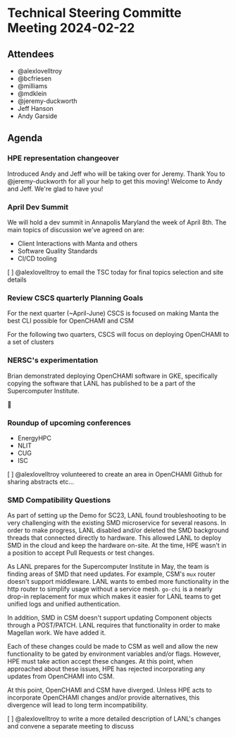# Technical Steering Committe Meeting 2024-02-22

## Attendees

* @alexlovelltroy
* @bcfriesen
* @milliams
* @mdklein
* @jeremy-duckworth
* Jeff Hanson
* Andy Garside

## Agenda

### HPE representation changeover

Introduced Andy and Jeff who will be taking over for Jeremy.  Thank You to @jeremy-duckworth for all your help to get this moving!  Welcome to Andy and Jeff.  We're glad to have you!

### April Dev Summit

We will hold a dev summit in Annapolis Maryland the week of April 8th.  The main topics of discussion we've agreed on are:
* Client Interactions with Manta and others
* Software Quality Standards
* CI/CD tooling

[ ] @alexlovelltroy to email the TSC today for final topics selection and site details


### Review CSCS quarterly Planning Goals

For the next quarter (~April-June) CSCS is focused on making Manta the best CLI possible for OpenCHAMI and CSM

For the following two quarters, CSCS will focus on deploying OpenCHAMI to a set of clusters

### NERSC's experimentation

Brian demonstrated deploying OpenCHAMI software in GKE, specifically copying the software that LANL has published to be a part of the Supercomputer Institute.

:tada:

### Roundup of upcoming conferences
* EnergyHPC
* NLIT 
* CUG
* ISC

[ ] @alexlovelltroy volunteered to create an area in OpenCHAMI Github for sharing abstracts etc...

### SMD Compatibility Questions

As part of setting up the Demo for SC23, LANL found troubleshooting to be very challenging with the existing SMD microservice for several reasons.  In order to make progress, LANL disabled and/or deleted the SMD background threads that connected directly to hardware.  This allowed LANL to deploy SMD in the cloud and keep the hardware on-site.  At the time, HPE wasn't in a position to accept Pull Requests or test changes.

As LANL prepares for the Supercomputer Institute in May, the team is finding areas of SMD that need updates.  For example, CSM's `mux` router doesn't support middleware.  LANL wants to embed more functionality in the http router to simplify usage without a service mesh.  `go-chi` is a nearly drop-in replacement for mux which makes it easier for LANL teams to get unified logs and unified authentication.

In addition, SMD in CSM doesn't support updating Component objects through a POST/PATCH.  LANL requires that functionality in order to make Magellan work.  We have added it.

Each of these changes could be made to CSM as well and allow the new functionality to be gated by environment variables and/or flags.  However, HPE must take action accept these changes.  At this point, when approached about these issues, HPE has rejected incorporating any updates from OpenCHAMI into CSM.

At this point, OpenCHAMI and CSM have diverged.  Unless HPE acts to incorporate OpenCHAMI changes and/or provide alternatives, this divergence will lead to long term incompatibility.

[ ] @alexlovelltroy to write a more detailed description of LANL's changes and convene a separate meeting to discuss